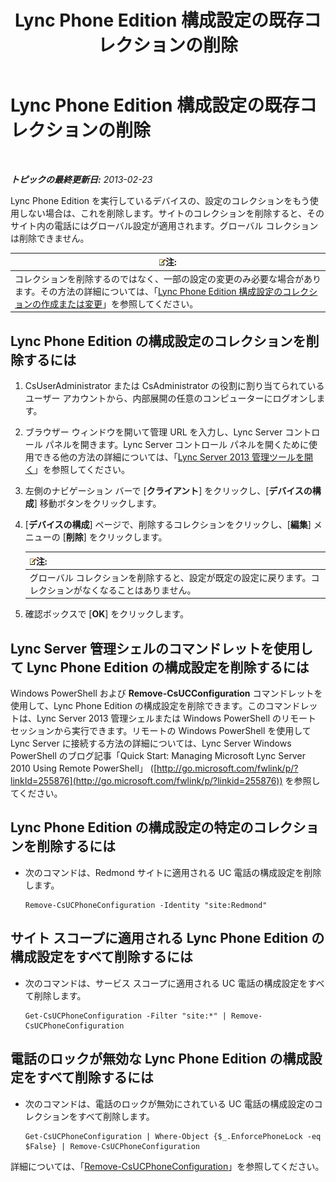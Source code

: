 ﻿---
title: Lync Phone Edition 構成設定の既存コレクションの削除
TOCTitle: Lync Phone Edition 構成設定の既存コレクションの削除
ms:assetid: 1bfc427d-4dcd-4199-b25f-8d5cfec2164f
ms:mtpsurl: https://technet.microsoft.com/ja-jp/library/JJ687984(v=OCS.15)
ms:contentKeyID: 49886863
ms.date: 05/19/2016
mtps_version: v=OCS.15
ms.translationtype: HT
---

# Lync Phone Edition 構成設定の既存コレクションの削除

 

_**トピックの最終更新日:** 2013-02-23_

Lync Phone Edition を実行しているデバイスの、設定のコレクションをもう使用しない場合は、これを削除します。サイトのコレクションを削除すると、そのサイト内の電話にはグローバル設定が適用されます。グローバル コレクションは削除できません。

<table>
<thead>
<tr class="header">
<th><img src="images/Gg412781.note(OCS.15).gif" title="note" alt="note" />注:</th>
</tr>
</thead>
<tbody>
<tr class="odd">
<td>コレクションを削除するのではなく、一部の設定の変更のみ必要な場合があります。その方法の詳細については、「<a href="lync-server-2013-create-or-modify-a-collection-of-lync-phone-edition-configuration-settings.md">Lync Phone Edition 構成設定のコレクションの作成または変更</a>」を参照してください。</td>
</tr>
</tbody>
</table>


## Lync Phone Edition の構成設定のコレクションを削除するには

1.  CsUserAdministrator または CsAdministrator の役割に割り当てられているユーザー アカウントから、内部展開の任意のコンピューターにログオンします。

2.  ブラウザー ウィンドウを開いて管理 URL を入力し、Lync Server コントロール パネルを開きます。Lync Server コントロール パネルを開くために使用できる他の方法の詳細については、「[Lync Server 2013 管理ツールを開く](lync-server-2013-open-lync-server-administrative-tools.md)」を参照してください。

3.  左側のナビゲーション バーで \[**クライアント**\] をクリックし、\[**デバイスの構成**\] 移動ボタンをクリックします。

4.  \[**デバイスの構成**\] ページで、削除するコレクションをクリックし、\[**編集**\] メニューの \[**削除**\] をクリックします。
    
    <table>
    <thead>
    <tr class="header">
    <th><img src="images/Gg412781.note(OCS.15).gif" title="note" alt="note" />注:</th>
    </tr>
    </thead>
    <tbody>
    <tr class="odd">
    <td>グローバル コレクションを削除すると、設定が既定の設定に戻ります。コレクションがなくなることはありません。</td>
    </tr>
    </tbody>
    </table>


5.  確認ボックスで \[**OK**\] をクリックします。

## Lync Server 管理シェルのコマンドレットを使用して Lync Phone Edition の構成設定を削除するには

Windows PowerShell および **Remove-CsUCConfiguration** コマンドレットを使用して、Lync Phone Edition の構成設定を削除できます。このコマンドレットは、Lync Server 2013 管理シェルまたは Windows PowerShell のリモート セッションから実行できます。リモートの Windows PowerShell を使用して Lync Server に接続する方法の詳細については、Lync Server Windows PowerShell のブログ記事「Quick Start: Managing Microsoft Lync Server 2010 Using Remote PowerShell」 ([http://go.microsoft.com/fwlink/p/?linkId=255876](http://go.microsoft.com/fwlink/p/?linkid=255876)) を参照してください。

## Lync Phone Edition の構成設定の特定のコレクションを削除するには

  - 次のコマンドは、Redmond サイトに適用される UC 電話の構成設定を削除します。
    
        Remove-CsUCPhoneConfiguration -Identity "site:Redmond"

## サイト スコープに適用される Lync Phone Edition の構成設定をすべて削除するには

  - 次のコマンドは、サービス スコープに適用される UC 電話の構成設定をすべて削除します。
    
        Get-CsUCPhoneConfiguration -Filter "site:*" | Remove-CsUCPhoneConfiguration

## 電話のロックが無効な Lync Phone Edition の構成設定をすべて削除するには

  - 次のコマンドは、電話のロックが無効にされている UC 電話の構成設定のコレクションをすべて削除します。
    
        Get-CsUCPhoneConfiguration | Where-Object {$_.EnforcePhoneLock -eq $False} | Remove-CsUCPhoneConfiguration

詳細については、「[Remove-CsUCPhoneConfiguration](remove-csucphoneconfiguration.md)」を参照してください。


